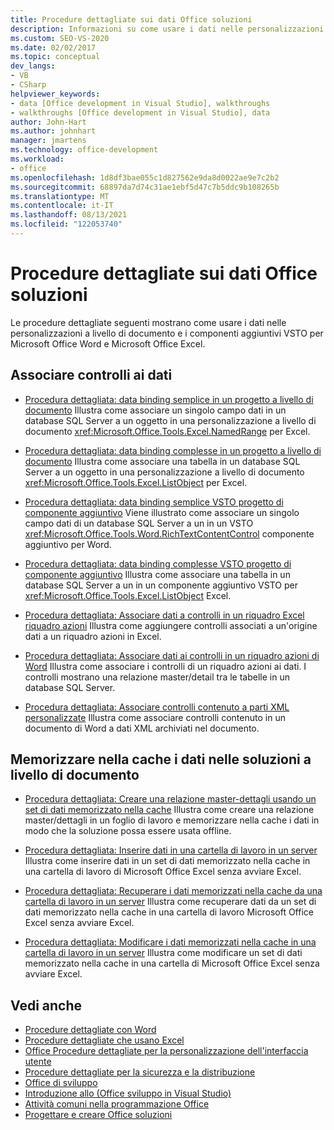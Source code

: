 ```yaml
---
title: Procedure dettagliate sui dati Office soluzioni
description: Informazioni su come usare i dati nelle personalizzazioni a livello di documento e VSTO componenti aggiuntivi per Microsoft Word e Microsoft Excel.
ms.custom: SEO-VS-2020
ms.date: 02/02/2017
ms.topic: conceptual
dev_langs:
- VB
- CSharp
helpviewer_keywords:
- data [Office development in Visual Studio], walkthroughs
- walkthroughs [Office development in Visual Studio], data
author: John-Hart
ms.author: johnhart
manager: jmartens
ms.technology: office-development
ms.workload:
- office
ms.openlocfilehash: 1d8df3bae055c1d827562e9da8d0022ae9e7c2b2
ms.sourcegitcommit: 68897da7d74c31ae1ebf5d47c7b5ddc9b108265b
ms.translationtype: MT
ms.contentlocale: it-IT
ms.lasthandoff: 08/13/2021
ms.locfileid: "122053740"
---
```

# <a name="data-in-office-solutions-walkthroughs"></a>Procedure dettagliate sui dati Office soluzioni
  Le procedure dettagliate seguenti mostrano come usare i dati nelle personalizzazioni a livello di documento e i componenti aggiuntivi VSTO per Microsoft Office Word e Microsoft Office Excel.

## <a name="bind-controls-to-data"></a>Associare controlli ai dati
- [Procedura dettagliata: data binding semplice in un progetto a livello di documento](../vsto/walkthrough-simple-data-binding-in-a-document-level-project.md) Illustra come associare un singolo campo dati in un database SQL Server a un oggetto in una personalizzazione a livello di documento <xref:Microsoft.Office.Tools.Excel.NamedRange> per Excel.

- [Procedura dettagliata: data binding complesse in un progetto a livello di documento](../vsto/walkthrough-complex-data-binding-in-a-document-level-project.md) Illustra come associare una tabella in un database SQL Server a un oggetto in una personalizzazione a livello di documento <xref:Microsoft.Office.Tools.Excel.ListObject> per Excel.

- [Procedura dettagliata: data binding semplice VSTO progetto di componente aggiuntivo](../vsto/walkthrough-simple-data-binding-in-vsto-add-in-project.md) Viene illustrato come associare un singolo campo dati di un database SQL Server a un in un VSTO <xref:Microsoft.Office.Tools.Word.RichTextContentControl> componente aggiuntivo per Word.

- [Procedura dettagliata: data binding complesse VSTO progetto di componente aggiuntivo](../vsto/walkthrough-complex-data-binding-in-vsto-add-in-project.md) Illustra come associare una tabella in un database SQL Server a un in un componente aggiuntivo VSTO per <xref:Microsoft.Office.Tools.Excel.ListObject> Excel.

- [Procedura dettagliata: Associare dati a controlli in un riquadro Excel riquadro azioni](../vsto/walkthrough-binding-data-to-controls-on-an-excel-actions-pane.md) Illustra come aggiungere controlli associati a un'origine dati a un riquadro azioni in Excel.

- [Procedura dettagliata: Associare dati ai controlli in un riquadro azioni di Word](../vsto/walkthrough-binding-data-to-controls-on-a-word-actions-pane.md) Illustra come associare i controlli di un riquadro azioni ai dati. I controlli mostrano una relazione master/detail tra le tabelle in un database SQL Server.

- [Procedura dettagliata: Associare controlli contenuto a parti XML personalizzate](../vsto/walkthrough-binding-content-controls-to-custom-xml-parts.md) Illustra come associare controlli contenuto in un documento di Word a dati XML archiviati nel documento.

## <a name="cache-data-in-document-level-solutions"></a>Memorizzare nella cache i dati nelle soluzioni a livello di documento
- [Procedura dettagliata: Creare una relazione master-dettagli usando un set di dati memorizzato nella cache](../vsto/walkthrough-creating-a-master-detail-relation-using-a-cached-dataset.md) Illustra come creare una relazione master/dettagli in un foglio di lavoro e memorizzare nella cache i dati in modo che la soluzione possa essere usata offline.

- [Procedura dettagliata: Inserire dati in una cartella di lavoro in un server](../vsto/walkthrough-inserting-data-into-a-workbook-on-a-server.md) Illustra come inserire dati in un set di dati memorizzato nella cache in una cartella di lavoro di Microsoft Office Excel senza avviare Excel.

- [Procedura dettagliata: Recuperare i dati memorizzati nella cache da una cartella di lavoro in un server](../vsto/walkthrough-retrieving-cached-data-from-a-workbook-on-a-server.md) Illustra come recuperare dati da un set di dati memorizzato nella cache in una cartella di lavoro Microsoft Office Excel senza avviare Excel.

- [Procedura dettagliata: Modificare i dati memorizzati nella cache in una cartella di lavoro in un server](../vsto/walkthrough-changing-cached-data-in-a-workbook-on-a-server.md) Illustra come modificare un set di dati memorizzato nella cache in una cartella di Microsoft Office Excel senza avviare Excel.

## <a name="see-also"></a>Vedi anche
- [Procedure dettagliate con Word](../vsto/walkthroughs-using-word.md)
- [Procedure dettagliate che usano Excel](../vsto/walkthroughs-using-excel.md)
- [Office Procedure dettagliate per la personalizzazione dell'interfaccia utente](../vsto/office-ui-customization-walkthroughs.md)
- [Procedure dettagliate per la sicurezza e la distribuzione](../vsto/security-and-deployment-walkthroughs.md)
- [Office di sviluppo](../vsto/office-development-samples.md)
- [Introduzione allo &#40;Office sviluppo in Visual Studio&#41;](../vsto/getting-started-office-development-in-visual-studio.md)
- [Attività comuni nella programmazione Office](../vsto/common-tasks-in-office-programming.md)
- [Progettare e creare Office soluzioni](../vsto/designing-and-creating-office-solutions.md)

